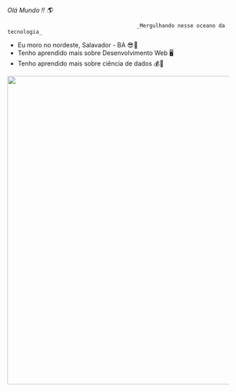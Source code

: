 
## 

_Olá Mundo !! 🌎_

                                             _Mergulhando nesse oceano da tecnologia_
                                             

-   Eu moro no nordeste, Salavador - BA 😎🌅
-   Tenho aprendido mais sobre Desenvolvimento Web 🖥️                                  
-   Tenho aprendido mais sobre ciência de dados 💰🧁

<div align="Right">
<img src="(https://user-images.githubusercontent.com/82422887/118577031-0dba7900-b760-11eb-8156-fa81d57abb80.png)" width="700px" />
</div>
